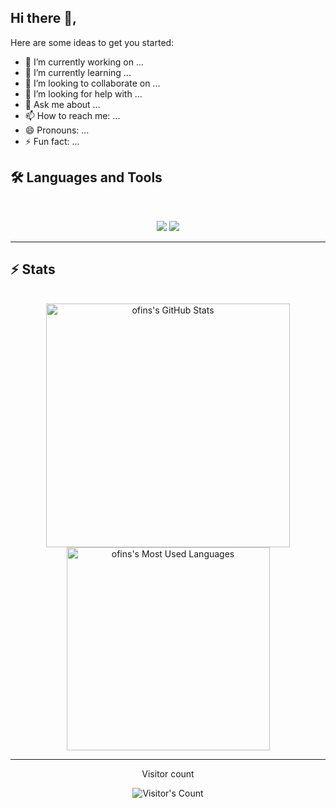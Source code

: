 ## Hi there 👋,

<!-- 
<h1 align="center">
    <img src="https://readme-typing-svg.herokuapp.com/?font=Inter&size=48&center=true&vCenter=true&width=500&height=70&color=4493F8&duration=4000&lines=Hi+There!+👋;+I'm+ofins!;" />
</h1> 
-->

Here are some ideas to get you started:

- 🔭 I’m currently working on ...
- 🌱 I’m currently learning ...
- 👯 I’m looking to collaborate on ...
- 🤔 I’m looking for help with ...
- 💬 Ask me about ...
- 📫 How to reach me: ...
- 😄 Pronouns: ...
- ⚡ Fun fact: ...

## 🛠️ Languages and Tools

<br>

<p align="center">
  <img src="https://skillicons.dev/icons?i=javascript,nodejs,react,nextjs,mongodb,postgres" />
  <img src="https://skillicons.dev/icons?i=html,css,sass,tailwind,js,vue,redux,git,postman,figma, jira, confluence" />
</p>

<hr>

## ⚡️ Stats

<br>

<div align=center>
  <img width=390 src="https://github-readme-stats.vercel.app/api?username=ofins&theme=transparent&count_private=true&show_icons=true&rank_icon=github&locale=en" alt="ofins's GitHub Stats" />
<!--   <img width=390 src="https://github-readme-streak-stats.herokuapp.com/?user=ofins&theme=transparent&count_private=true&border_radius=10&locale=en" alt="ofins's" /> -->
  <img width=325 src="https://github-readme-stats.vercel.app/api/top-langs?username=ofins&theme=transparent&layout=donut&hide=css&langs_count=8&border_radius=10&show_icons=true&locale=en" alt="ofins's Most Used Languages" />
</div>

<hr>

<div align="center"> 
  <p>Visitor count</p>
  <img src="https://profile-counter.glitch.me/{USERNAME}/count.svg" alt="Visitor's Count" />
</div>

